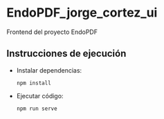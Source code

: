 # EndoPDF_jorge_cortez_ui
Frontend del proyecto EndoPDF

## Instrucciones de ejecución

- Instalar dependencias:

  ```
  npm install
  ```
- Ejecutar código:

  ```
  npm run serve
  ```